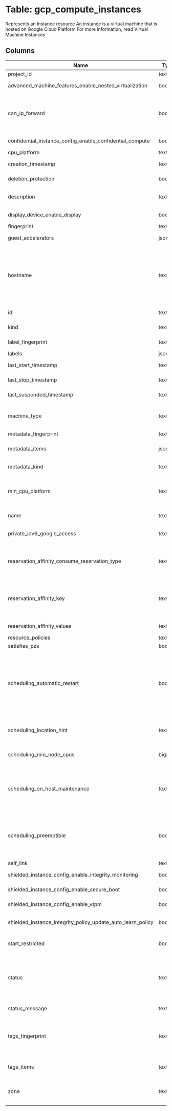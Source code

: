 
# Table: gcp_compute_instances
Represents an Instance resource  An instance is a virtual machine that is hosted on Google Cloud Platform For more information, read Virtual Machine Instances
## Columns
| Name        | Type           | Description  |
| ------------- | ------------- | -----  |
|project_id|text|GCP Project Id of the resource|
|advanced_machine_features_enable_nested_virtualization|boolean|Whether to enable nested virtualization or not (default is false)|
|can_ip_forward|boolean|Allows this instance to send and receive packets with non-matching destination or source IPs This is required if you plan to use this instance to forward routes For more information, see Enabling IP Forwarding|
|confidential_instance_config_enable_confidential_compute|boolean|Defines whether the instance should have confidential compute enabled|
|cpu_platform|text|The CPU platform used by this instance|
|creation_timestamp|text|Creation timestamp in RFC3339 text format|
|deletion_protection|boolean|Whether the resource should be protected against deletion|
|description|text|An optional description of this resource Provide this property when you create the resource|
|display_device_enable_display|boolean|Defines whether the instance has Display enabled|
|fingerprint|text|Specifies a fingerprint for this resource|
|guest_accelerators|jsonb|A list of the type and count of accelerator cards attached to the instance|
|hostname|text|Specifies the hostname of the instance The specified hostname must be RFC1035 compliant If hostname is not specified, the default hostname is [INSTANCE_NAME]c[PROJECT_ID]internal when using the global DNS, and [INSTANCE_NAME][ZONE]c[PROJECT_ID]internal when using zonal DNS|
|id|text|The unique identifier for the resource This identifier is defined by the server|
|kind|text|Type of the resource Always compute#instance for instances|
|label_fingerprint|text|A fingerprint for the labels being applied to this image|
|labels|jsonb|Labels for this resource|
|last_start_timestamp|text|Last start timestamp in RFC3339 text format|
|last_stop_timestamp|text|Last stop timestamp in RFC3339 text format|
|last_suspended_timestamp|text|Last suspended timestamp in RFC3339 text format|
|machine_type|text|Full or partial URL of the machine type resource to use for this instance, in the format: zones/zone/machineTypes/machine-type|
|metadata_fingerprint|text|Specifies a fingerprint for this request|
|metadata_items|jsonb|Array of key/value pairs The total size of all keys and values must be less than 512 KB|
|metadata_kind|text|Type of the resource Always compute#metadata for metadata|
|min_cpu_platform|text|Specifies a minimum CPU platform for the VM instance Applicable values are the friendly names of CPU platforms, such as minCpuPlatform: "Intel Haswell" or minCpuPlatform: "Intel Sandy Bridge"|
|name|text|Name of the resource Provided by the client when the resource is created|
|private_ipv6_google_access|text|The private IPv6 google access type for the VM If not specified, use  INHERIT_FROM_SUBNETWORK as default|
|reservation_affinity_consume_reservation_type|text|Specifies the type of reservation from which this instance can consume resources: ANY_RESERVATION (default), SPECIFIC_RESERVATION, or NO_RESERVATION|
|reservation_affinity_key|text|Corresponds to the label key of a reservation resource To target a SPECIFIC_RESERVATION by name, specify googleapiscom/reservation-name as the key and specify the name of your reservation as its value|
|reservation_affinity_values|text[]|Corresponds to the label values of a reservation resource|
|resource_policies|text[]|Resource policies applied to this instance|
|satisfies_pzs|boolean|Reserved for future use|
|scheduling_automatic_restart|boolean|Specifies whether the instance should be automatically restarted if it is terminated by Compute Engine (not terminated by a user) You can only set the automatic restart option for standard instances Preemptible instances cannot be automatically restarted  By default, this is set to true so an instance is automatically restarted if it is terminated by Compute Engine|
|scheduling_location_hint|text|An opaque location hint used to place the instance close to other resources This field is for use by internal tools that use the public API|
|scheduling_min_node_cpus|bigint|The minimum number of virtual CPUs this instance will consume when running on a sole-tenant node|
|scheduling_on_host_maintenance|text|Defines the maintenance behavior for this instance For standard instances, the default behavior is MIGRATE For preemptible instances, the default and only possible behavior is TERMINATE For more information, see Setting Instance Scheduling Options|
|scheduling_preemptible|boolean|Defines whether the instance is preemptible This can only be set during instance creation or while the instance is stopped and therefore, in a `TERMINATED` state See Instance Life Cycle for more information on the possible instance states|
|self_link|text|Server-defined URL for this resource|
|shielded_instance_config_enable_integrity_monitoring|boolean|Defines whether the instance has integrity monitoring enabled Enabled by default|
|shielded_instance_config_enable_secure_boot|boolean|Defines whether the instance has Secure Boot enabled Disabled by default|
|shielded_instance_config_enable_vtpm|boolean|Defines whether the instance has the vTPM enabled Enabled by default|
|shielded_instance_integrity_policy_update_auto_learn_policy|boolean|Updates the integrity policy baseline using the measurements from the VM instance's most recent boot|
|start_restricted|boolean|Whether a VM has been restricted for start because Compute Engine has detected suspicious activity|
|status|text|The status of the instance One of the following values: PROVISIONING, STAGING, RUNNING, STOPPING, SUSPENDING, SUSPENDED, REPAIRING, and TERMINATED For more information about the status of the instance, see  Instance life cycle|
|status_message|text|An optional, human-readable explanation of the status|
|tags_fingerprint|text|Specifies a fingerprint for this request, which is essentially a hash of the tags' contents and used for optimistic locking The fingerprint is initially generated by Compute Engine and changes after every request|
|tags_items|text[]|An array of tags Each tag must be 1-63 characters long, and comply with RFC1035|
|zone|text|URL of the zone where the instance resides You must specify this field as part of the HTTP request URL It is not settable as a field in the request body|
